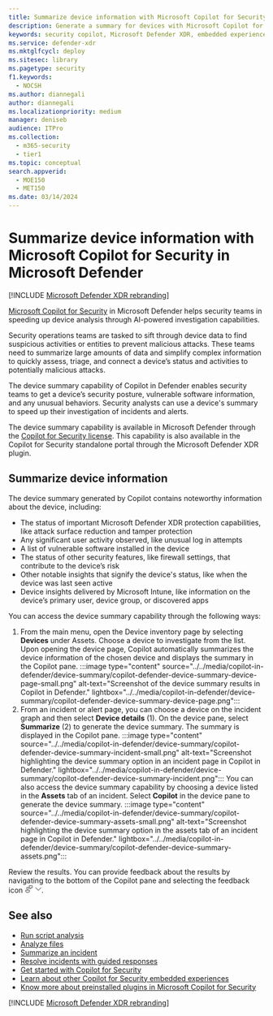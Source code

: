 ```yaml
---
title: Summarize device information with Microsoft Copilot for Security in Microsoft Defender
description: Generate a summary for devices with Microsoft Copilot for Security in Microsoft Defender.
keywords: security copilot, Microsoft Defender XDR, embedded experience, device summary, m365, incident response, device info summary, device summary info, summarize device info, Microsoft Copilot for Security, Microsoft Defender, Copilot in Defender
ms.service: defender-xdr
ms.mktglfcycl: deploy
ms.sitesec: library
ms.pagetype: security
f1.keywords:
  - NOCSH
ms.author: diannegali
author: diannegali
ms.localizationpriority: medium
manager: deniseb
audience: ITPro
ms.collection:
  - m365-security
  - tier1
ms.topic: conceptual
search.appverid:
  - MOE150
  - MET150
ms.date: 03/14/2024
---
```


# Summarize device information with Microsoft Copilot for Security in Microsoft Defender

[!INCLUDE [Microsoft Defender XDR rebranding](../includes/microsoft-defender.md)]

[Microsoft Copilot for Security](/security-copilot/microsoft-security-copilot) in Microsoft Defender helps security teams in speeding up device analysis through AI-powered investigation capabilities.

Security operations teams are tasked to sift through device data to find suspicious activities or entities to prevent malicious attacks. These teams need to summarize large amounts of data and simplify complex information to quickly assess, triage, and connect a device’s status and activities to potentially malicious attacks.

The device summary capability of Copilot in Defender enables security teams to get a device’s security posture, vulnerable software information, and any unusual behaviors. Security analysts can use a device's summary to speed up their investigation of incidents and alerts. 

The device summary capability is available in Microsoft Defender through the [Copilot for Security license](/security-copilot/faq-security-copilot). This capability is also available in the Copilot for Security standalone portal through the Microsoft Defender XDR plugin.

## Summarize device information

The device summary generated by Copilot contains noteworthy information about the device, including:

- The status of important Microsoft Defender XDR protection capabilities, like attack surface reduction and tamper protection
- Any significant user activity observed, like unusual log in attempts
- A list of vulnerable software installed in the device
- The status of other security features, like firewall settings, that contribute to the device’s risk
- Other notable insights that signify the device's status, like when the device was last seen active
- Device insights delivered by Microsoft Intune, like information on the device’s primary user, device group, or discovered apps

You can access the device summary capability through the following ways:

1. From the main menu, open the Device inventory page by selecting **Devices** under Assets. Choose a device to investigate from the list. Upon opening the device page, Copilot automatically summarizes the device information of the chosen device and displays the summary in the Copilot pane.
   :::image type="content" source="../../media/copilot-in-defender/device-summary/copilot-defender-device-summary-device-page-small.png" alt-text="Screenshot of the device summary results in Copilot in Defender." lightbox="../../media/copilot-in-defender/device-summary/copilot-defender-device-summary-device-page.png":::
2. From an incident or alert page, you can choose a device on the incident graph and then select **Device details** (1). On the device pane, select **Summarize** (2) to generate the device summary. The summary is displayed in the Copilot pane.
   :::image type="content" source="../../media/copilot-in-defender/device-summary/copilot-defender-device-summary-incident-small.png" alt-text="Screenshot highlighting the device summary option in an incident page in Copilot in Defender." lightbox="../../media/copilot-in-defender/device-summary/copilot-defender-device-summary-incident.png":::
   You can also access the device summary capability by choosing a device listed in the **Assets** tab of an incident. Select **Copilot** in the device pane to generate the device summary.
   :::image type="content" source="../../media/copilot-in-defender/device-summary/copilot-defender-device-summary-assets-small.png" alt-text="Screenshot highlighting the device summary option in the assets tab of an incident page in Copilot in Defender." lightbox="../../media/copilot-in-defender/device-summary/copilot-defender-device-summary-assets.png":::

Review the results. You can provide feedback about the results by navigating to the bottom of the Copilot pane and selecting the feedback icon ![Screenshot of the feedback icon for Copilot in Defender cards](../../media/copilot-in-defender/copilot-defender-feedback.png).

## See also

- [Run script analysis](security-copilot-m365d-script-analysis.md)
- [Analyze files](copilot-in-defender-file-analysis.md)
- [Summarize an incident](security-copilot-m365d-incident-summary.md)
- [Resolve incidents with guided responses](security-copilot-m365d-guided-response.md)
- [Get started with Copilot for Security](/security-copilot/get-started-security-copilot)
- [Learn about other Copilot for Security embedded experiences](/security-copilot/experiences-security-copilot)
- [Know more about preinstalled plugins in Microsoft Copilot for Security](/security-copilot/manage-plugins#preinstalled-plugins)

[!INCLUDE [Microsoft Defender XDR rebranding](../../includes/defender-m3d-techcommunity.md)]
